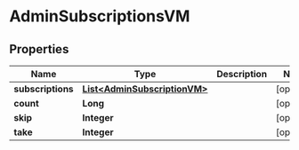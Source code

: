 

# AdminSubscriptionsVM


## Properties

Name | Type | Description | Notes
------------ | ------------- | ------------- | -------------
**subscriptions** | [**List&lt;AdminSubscriptionVM&gt;**](AdminSubscriptionVM.md) |  |  [optional]
**count** | **Long** |  |  [optional]
**skip** | **Integer** |  |  [optional]
**take** | **Integer** |  |  [optional]



